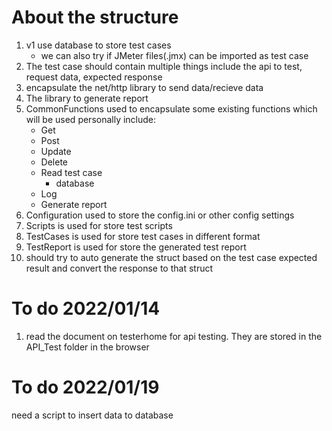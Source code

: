 # About the structure
1. v1 use database to store test cases
    - we can also try if JMeter files(.jmx) can be imported as test case
2. The test case should contain multiple things include the api to test, request data, expected response
3. encapsulate the net/http library to send data/recieve data
4. The library to generate report
5. CommonFunctions used to encapsulate some existing functions which will be used personally include: 
    - Get
    - Post
    - Update
    - Delete
    - Read test case
        - database
    - Log
    - Generate report
6. Configuration used to store the config.ini or other config settings
7. Scripts is used for store test scripts
8. TestCases is used for store test cases in different format
9. TestReport is used for store the generated test report
10. should try to auto generate the struct based on the test case expected result and convert the response to that struct

# To do 2022/01/14
1. read the document on testerhome for api testing. They are stored in the API_Test folder in the browser
# To do 2022/01/19
need a script to insert data to database